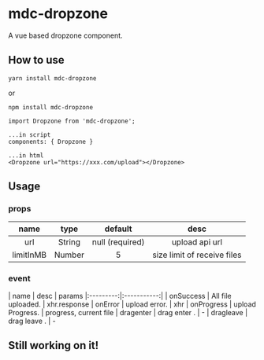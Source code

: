 # mdc-dropzone
A vue based dropzone component.

## How to use

```
yarn install mdc-dropzone
```
or
```
npm install mdc-dropzone
```

```
import Dropzone from 'mdc-dropzone';

...in script
components: { Dropzone }

...in html
<Dropzone url="https://xxx.com/upload"></Dropzone>
```

## Usage
### props
| name            | type         |  default           |  desc       |
|:---------:|:---------:|:------------:|:-----------:|
| url                | String       |   null (required)    |  upload api url
| limitInMB      |   Number   |   5                      | size limit of receive files

### event
| name            |   desc       | params
|:---------:|:-----------:|
| onSuccess   |   All file uploaded. |  xhr.response
| onError       |   upload error.       |  xhr
| onProgress  |  upload Progress.  |  progress, current file
| dragenter    |   drag enter .         | -
| dragleave    |   drag leave .         | -


## Still working on it!